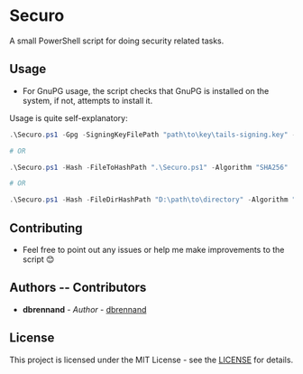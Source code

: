 # Securo
A small PowerShell script for doing security related tasks.

## Usage

* For GnuPG usage, the script checks that GnuPG is installed on the system, if not, attempts to install it.

Usage is quite self-explanatory:

```powershell
.\Securo.ps1 -Gpg -SigningKeyFilePath "path\to\key\tails-signing.key" -SignatureFilePath "path\to\sig\tails-amd64-4.1.1.img.sig" -FileToValidatePath "path\to\file\tails-amd64.img" -Verbose

# OR

.\Securo.ps1 -Hash -FileToHashPath ".\Securo.ps1" -Algorithm "SHA256"

# OR

.\Securo.ps1 -Hash -FileDirHashPath "D:\path\to\directory" -Algorithm "MD5" -Verbose
```

## Contributing

* Feel free to point out any issues or help me make improvements to the script 😊

## Authors -- Contributors

* **dbrennand** - *Author* - [dbrennand](https://github.com/dbrennand)

## License
This project is licensed under the MIT License - see the [LICENSE](LICENSE) for details.